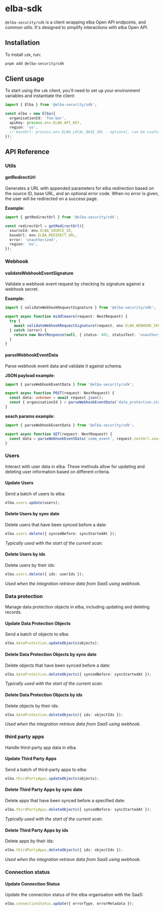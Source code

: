 # elba-sdk

`@elba-security/sdk` is a client wrapping elba Open API endpoints, and common utils. It's designed to simplify interactions with elba Open API.

## Installation

To install `sdk`, run:

```sh
pnpm add @elba-security/sdk
```

## Client usage

To start using the `sdk` client, you'll need to set up your environment variables and instantiate the client:

```ts
import { Elba } from '@elba-security/sdk';

const elba = new Elba({
  organisationId: 'foo-bar',
  apiKey: process.env.ELBA_API_KEY,
  region: 'us',
  // baseUrl: process.env.ELBA_LOCAL_BASE_URL - optional, can be useful in a local environnement
});
```

## API Reference

### Utils

#### getRedirectUrl

Generates a URL with appended parameters for elba redirection based on the source ID, base URL, and an optional error code.
When no error is given, the user will be redirected on a success page.

**Example:**

```ts
import { getRedirectUrl } from '@elba-security/sdk';

const redirectUrl = getRedirectUrl({
  sourceId: env.ELBA_SOURCE_ID,
  baseUrl: env.ELBA_REDIRECT_URL,
  error: 'unauthorized',
  region: 'eu',
});
```

### Webhook

#### validateWebhookEventSignature

Validate a webhook event request by checking its signature against a webhook secret.

**Example:**

```ts
import { validateWebhookRequestSignature } from '@elba-security/sdk';

export async function middleware(request: NextRequest) {
  try {
    await validateWebhookRequestSignature(request, env.ELBA_WEBHOOK_SECRET);
  } catch (error) {
    return new NextResponse(null, { status: 401, statusText: 'unauthorized' });
  }
}
```

#### parseWebhookEventData

Parse webhook event data and validate it against schema.

**JSON payload example:**

```ts
import { parseWebhookEventData } from '@elba-security/sdk';

export async function POST(request: NextRequest) {
  const data: unknown = await request.json();
  const { organisationId } = parseWebhookEventData('data_protection.start_sync_requested', data);
}
```

**seach params example:**

```ts
import { parseWebhookEventData } from '@elba-security/sdk';

export async function GET(request: NextRequest) {
  const data = parseWebhookEventData('some_event', request.nextUrl.searchParams);
}
```

### Users

Interact with user data in elba. These methods allow for updating and deleting user information based on different criteria.

#### Update Users

Send a batch of users to elba:

```ts
elba.users.update(users);
```

#### Delete Users by sync date

Delete users that have been synced before a date:

```ts
elba.users.delete({ syncedBefore: syncStartedAt });
```

_Typically used with the start of the current scan._

#### Delete Users by ids

Delete users by their ids:

```ts
elba.users.delete({ ids: userIds });
```

_Used when the integration retrieve data from SaaS using webhook._

### Data protection

Manage data protection objects in elba, including updating and deleting records.

#### Update Data Protection Objects

Send a batch of objects to elba:

```ts
elba.dataProtection.updateObjects(objects);
```

#### Delete Data Protection Objects by sync date

Delete objects that have been synced before a date:

```ts
elba.dataProtection.deleteObjects({ syncedBefore: syncStartedAt });
```

_Typically used with the start of the current scan._

#### Delete Data Protection Objects by ids

Delete objects by their ids:

```ts
elba.dataProtection.deleteObjects({ ids: objectIds });
```

_Used when the integration retrieve data from SaaS using webhook._

### third party apps

Handle third-party app data in elba.

#### Update Third Party Apps

Send a batch of third-party apps to elba:

```ts
elba.thirdPartyApps.updateObjects(objects);
```

#### Delete Third Party Apps by sync date

Delete apps that have been synced before a specified date:

```ts
elba.thirdPartyApps.deleteObjects({ syncedBefore: syncStartedAt });
```

_Typically used with the start of the current scan._

#### Delete Third Party Apps by ids

Delete apps by their ids:

```ts
elba.thirdPartyApps.deleteObjects({ ids: objectIds });
```

_Used when the integration retrieve data from SaaS using webhook._

### Connection status

#### Update Connection Status

Update the connection status of the elba organisation with the SaaS:

```ts
elba.connectionStatus.update({ errorType, errorMetadata });
```
